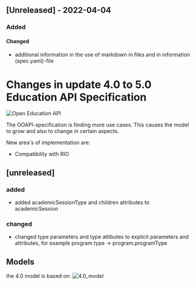 ## [Unreleased] - 2022-04-04
### Added

#### Changed
- additional information in the use of markdown in files and in information (spec.yaml)-file

# Changes in update 4.0 to 5.0 Education API Specification

![Open Education API](https://github.com/open-education-api/specification/blob/master/logo.png)

The OOAPI-specification is finding more use cases. This causes the model to grow and also to change in certain aspects.

New area's of implementation are:
* Compatibility with RIO

## [unreleased]

### added
- added academicSessionType and children attributes to academicSession

### changed
- changed type parameters and type attibutes to explicit parameters and attributes, for example program.type -> program.programType

## Models
the 4.0 model is based on:
![4.0_model](./OOAPI_model_v4.png)
